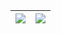 | <a href="https://github.com/anuraghazra/github-readme-stats"><img align="center" src="https://github-readme-stats.vercel.app/api?username=SuboptimalEng&count_private=true&show_icons=true&include_all_commits=true&hide_border=true"></a> | <a href="https://github.com/anuraghazra/github-readme-stats"><img align="center" src="https://github-readme-stats.vercel.app/api/top-langs/?username=SuboptimalEng&layout=compact&hide_border=true" ></a> |
| ------------- | ------------- |
